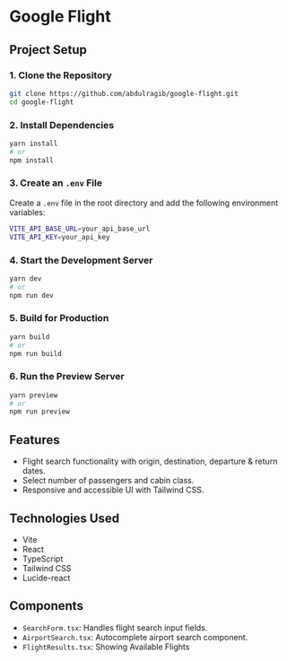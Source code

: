 # Google Flight 

## Project Setup

### 1. Clone the Repository
```sh
git clone https://github.com/abdulragib/google-flight.git
cd google-flight
```

### 2. Install Dependencies
```sh
yarn install
# or
npm install
```

### 3. Create an `.env` File
Create a `.env` file in the root directory and add the following environment variables:
```sh
VITE_API_BASE_URL=your_api_base_url
VITE_API_KEY=your_api_key
```

### 4. Start the Development Server
```sh
yarn dev
# or
npm run dev
```

### 5. Build for Production
```sh
yarn build
# or
npm run build
```

### 6. Run the Preview Server
```sh
yarn preview
# or
npm run preview
```

## Features
- Flight search functionality with origin, destination, departure & return dates.
- Select number of passengers and cabin class.
- Responsive and accessible UI with Tailwind CSS.

## Technologies Used
- Vite
- React
- TypeScript
- Tailwind CSS
- Lucide-react

## Components
- `SearchForm.tsx`: Handles flight search input fields.
- `AirportSearch.tsx`: Autocomplete airport search component.
- `FlightResults.tsx`: Showing Available Flights



